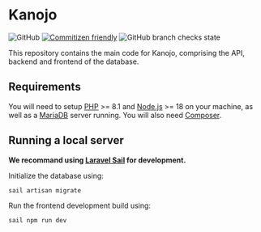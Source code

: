 # Kanojo

![GitHub](https://img.shields.io/github/license/kanojo-db/kanojo) [![Commitizen friendly](https://img.shields.io/badge/commitizen-friendly-brightgreen.svg)](http://commitizen.github.io/cz-cli/) ![GitHub branch checks state](https://img.shields.io/github/checks-status/kanojo-db/kanojo/main)

This repository contains the main code for Kanojo, comprising the API, backend and frontend of the database.

## Requirements

You will need to setup [PHP](https://www.php.net/downloads.php) >= 8.1 and [Node.js](https://nodejs.org/en/download/) >= 18 on your machine, as well as a [MariaDB](https://mariadb.org/) server running. You will also need [Composer](https://getcomposer.org/).

## Running a local server

**We recommand using [Laravel Sail](https://laravel.com/docs/10.x/sail) for development.**

Initialize the database using:

```bash
sail artisan migrate
```

Run the frontend development build using:

```
sail npm run dev
```
